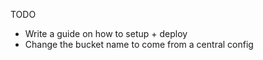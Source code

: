 TODO
- Write a guide on how to setup + deploy
- Change the bucket name to come from a central config